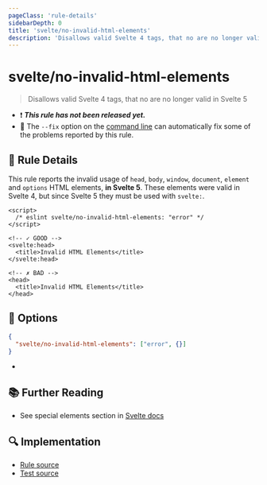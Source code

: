 ```yaml
---
pageClass: 'rule-details'
sidebarDepth: 0
title: 'svelte/no-invalid-html-elements'
description: 'Disallows valid Svelte 4 tags, that no are no longer valid in Svelte 5'
---
```


# svelte/no-invalid-html-elements

> Disallows valid Svelte 4 tags, that no are no longer valid in Svelte 5

- :exclamation: <badge text="This rule has not been released yet." vertical="middle" type="error"> **_This rule has not been released yet._** </badge>
- :wrench: The `--fix` option on the [command line](https://eslint.org/docs/user-guide/command-line-interface#fixing-problems) can automatically fix some of the problems reported by this rule.

## :book: Rule Details

This rule reports the invalid usage of `head`, `body`, `window`, `document`, `element` and `options` HTML elements, **in Svelte 5**. These elements were valid in Svelte 4, but since Svelte 5 they must be used with `svelte:`.

<ESLintCodeBlock fix>

<!--eslint-skip-->

```svelte
<script>
  /* eslint svelte/no-invalid-html-elements: "error" */
</script>

<!-- ✓ GOOD -->
<svelte:head>
  <title>Invalid HTML Elements</title>
</svelte:head>

<!-- ✗ BAD -->
<head>
  <title>Invalid HTML Elements</title>
</head>
```

</ESLintCodeBlock>

## :wrench: Options

```json
{
  "svelte/no-invalid-html-elements": ["error", {}]
}
```

-

## :books: Further Reading

- See special elements section in [Svelte docs](https://svelte.dev/docs/svelte/svelte-window)

## :mag: Implementation

- [Rule source](https://github.com/sveltejs/eslint-plugin-svelte/blob/main/packages/eslint-plugin-svelte/src/rules/no-invalid-html-elements.ts)
- [Test source](https://github.com/sveltejs/eslint-plugin-svelte/blob/main/packages/eslint-plugin-svelte/tests/src/rules/no-invalid-html-elements.ts)
